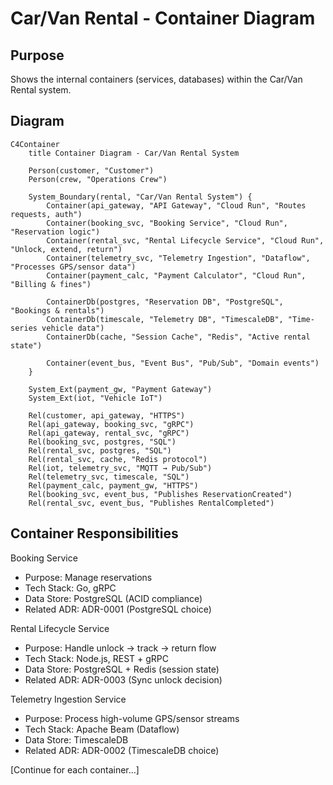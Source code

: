 
# Car/Van Rental - Container Diagram

## Purpose
Shows the internal containers (services, databases) within the Car/Van Rental system.

## Diagram
```mermaid
C4Container
    title Container Diagram - Car/Van Rental System

    Person(customer, "Customer")
    Person(crew, "Operations Crew")
    
    System_Boundary(rental, "Car/Van Rental System") {
        Container(api_gateway, "API Gateway", "Cloud Run", "Routes requests, auth")
        Container(booking_svc, "Booking Service", "Cloud Run", "Reservation logic")
        Container(rental_svc, "Rental Lifecycle Service", "Cloud Run", "Unlock, extend, return")
        Container(telemetry_svc, "Telemetry Ingestion", "Dataflow", "Processes GPS/sensor data")
        Container(payment_calc, "Payment Calculator", "Cloud Run", "Billing & fines")
        
        ContainerDb(postgres, "Reservation DB", "PostgreSQL", "Bookings & rentals")
        ContainerDb(timescale, "Telemetry DB", "TimescaleDB", "Time-series vehicle data")
        ContainerDb(cache, "Session Cache", "Redis", "Active rental state")
        
        Container(event_bus, "Event Bus", "Pub/Sub", "Domain events")
    }
    
    System_Ext(payment_gw, "Payment Gateway")
    System_Ext(iot, "Vehicle IoT")
    
    Rel(customer, api_gateway, "HTTPS")
    Rel(api_gateway, booking_svc, "gRPC")
    Rel(api_gateway, rental_svc, "gRPC")
    Rel(booking_svc, postgres, "SQL")
    Rel(rental_svc, postgres, "SQL")
    Rel(rental_svc, cache, "Redis protocol")
    Rel(iot, telemetry_svc, "MQTT → Pub/Sub")
    Rel(telemetry_svc, timescale, "SQL")
    Rel(payment_calc, payment_gw, "HTTPS")
    Rel(booking_svc, event_bus, "Publishes ReservationCreated")
    Rel(rental_svc, event_bus, "Publishes RentalCompleted")
```

## Container Responsibilities
Booking Service
  - Purpose: Manage reservations
  - Tech Stack: Go, gRPC
  - Data Store: PostgreSQL (ACID compliance)
  - Related ADR: ADR-0001 (PostgreSQL choice)

Rental Lifecycle Service
  - Purpose: Handle unlock → track → return flow
  - Tech Stack: Node.js, REST + gRPC
  - Data Store: PostgreSQL + Redis (session state)
  - Related ADR: ADR-0003 (Sync unlock decision)

Telemetry Ingestion Service
  - Purpose: Process high-volume GPS/sensor streams
  - Tech Stack: Apache Beam (Dataflow)
  - Data Store: TimescaleDB
  - Related ADR: ADR-0002 (TimescaleDB choice)
  
[Continue for each container...]